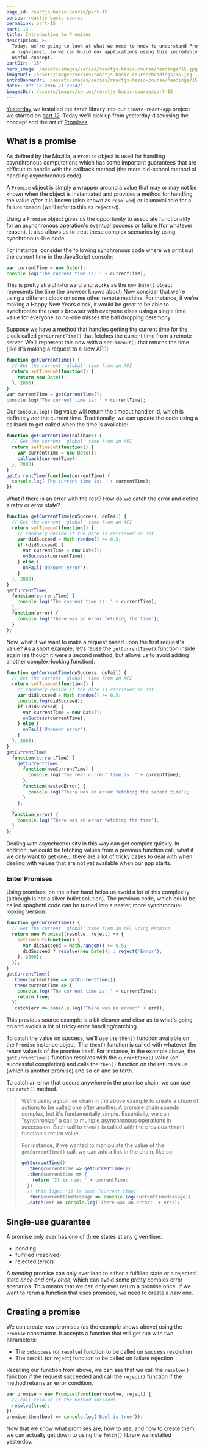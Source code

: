 ```yaml
---
page_id: reactjs-basic-course/part-15
series: reactjs-basic-course
permalink: part-15
part: 15
title: Introduction to Promises
description: >-
  Today, we're going to look at what we need to know to understand Promises from
  a high-level, so we can build our applications using this incredibly
  useful concept.
partDir: '15'
hero_image: /assets/images/series/reactjs-basic-course/headings/15.jpg
imageUrl: /assets/images/series/reactjs-basic-course/headings/15.jpg
introBannerUrl: /assets/images/series/reactjs-basic-course/headings/15_wide.jpg
date: 'Oct 18 2016 21:29:42'
imagesDir: /assets/images/series/reactjs-basic-course/part-15
---
```


[Yesterday](/articles/reactjs-basic-course-part-14/) we installed the `fetch` library into our `create-react-app` project we started on [part 12](/articles/reactjs-basic-course-part-12/). Today we'll pick up from yesterday discussing the concept and the _art_ of [Promises](https://developer.mozilla.org/en-US/docs/Web/JavaScript/Reference/Global_Objects/Promise).

## What is a promise

As defined by the Mozilla, a `Promise` object is used for handling asynchronous computations which has some important guarantees that are difficult to handle with the callback method (the more old-school method of handling asynchronous code).

A `Promise` object is simply a wrapper around a value that may or may not be known when the object is instantiated and provides a method for handling the value _after_ it is known (also known as `resolved`) or is unavailable for a failure reason (we'll refer to this as `rejected`).

Using a `Promise` object gives us the opportunity to associate functionality for an asynchronous operation's eventual success or failure (for whatever reason). It also allows us to treat these complex scenarios by using synchronous-like code.

For instance, consider the following synchronous code where we print out the current time in the JavaScript console:

```javascript
var currentTime = new Date();
console.log('The current time is: ' + currentTime);
```

This is pretty straight-forward and works as the `new Date()` object represents the time the browser knows about. Now consider that we're using a different clock on some other remote machine. For instance, if we're making a Happy New Years clock, it would be great to be able to synchronize the user's browser with everyone elses using a single time value for everyone so no-one misses the ball dropping ceremony.

Suppose we have a method that handles getting the current time for the clock called `getCurrentTime()` that fetches the current time from a remote server. We'll represent this now with a `setTimeout()` that returns the time (like it's making a request to a slow API):

```javascript
function getCurrentTime() {
  // Get the current 'global' time from an API
  return setTimeout(function() {
    return new Date();
  }, 2000);
}
var currentTime = getCurrentTime();
console.log('The current time is: ' + currentTime);
```

Our `console.log()` log value will return the timeout handler id, which is definitely _not_ the current time. Traditionally, we can update the code using a callback to get called when the time is available:

```javascript
function getCurrentTime(callback) {
  // Get the current 'global' time from an API
  return setTimeout(function() {
    var currentTime = new Date();
    callback(currentTime);
  }, 2000);
}
getCurrentTime(function(currentTime) {
  console.log('The current time is: ' + currentTime);
});
```

What if there is an error with the rest? How do we catch the error and define a retry or error state?

```javascript
function getCurrentTime(onSuccess, onFail) {
  // Get the current 'global' time from an API
  return setTimeout(function() {
    // randomly decide if the date is retrieved or not
    var didSucceed = Math.random() >= 0.5;
    if (didSucceed) {
      var currentTime = new Date();
      onSuccess(currentTime);
    } else {
      onFail('Unknown error');
    }
  }, 2000);
}
getCurrentTime(
  function(currentTime) {
    console.log('The current time is: ' + currentTime);
  },
  function(error) {
    console.log('There was an error fetching the time');
  }
);
```

Now, what if we want to make a request based upon the first request's value? As a short example, let's reuse the `getCurrentTime()` function inside again (as though it were a second method, but allows us to avoid adding another complex-looking function):

```javascript
function getCurrentTime(onSuccess, onFail) {
  // Get the current 'global' time from an API
  return setTimeout(function() {
    // randomly decide if the date is retrieved or not
    var didSucceed = Math.random() >= 0.5;
    console.log(didSucceed);
    if (didSucceed) {
      var currentTime = new Date();
      onSuccess(currentTime);
    } else {
      onFail('Unknown error');
    }
  }, 2000);
}
getCurrentTime(
  function(currentTime) {
    getCurrentTime(
      function(newCurrentTime) {
        console.log('The real current time is: ' + currentTime);
      },
      function(nestedError) {
        console.log('There was an error fetching the second time');
      }
    );
  },
  function(error) {
    console.log('There was an error fetching the time');
  }
);
```

Dealing with asynchronousity in this way can get complex quickly. In addition, we could be fetching values from a previous function call, what if we only want to get one... there are a lot of tricky cases to deal with when dealing with values that are not yet available when our app starts.

### Enter Promises

Using promises, on the other hand helps us avoid a lot of this complexity (although is not a silver bullet solution). The previous code, which could be called spaghetti code can be turned into a neater, more synchronous-looking version:

```javascript
function getCurrentTime() {
  // Get the current 'global' time from an API using Promise
  return new Promise((resolve, reject) => {
    setTimeout(function() {
      var didSucceed = Math.random() >= 0.5;
      didSucceed ? resolve(new Date()) : reject('Error');
    }, 2000);
  });
}
getCurrentTime()
  .then(currentTime => getCurrentTime())
  .then(currentTime => {
    console.log('The current time is: ' + currentTime);
    return true;
  })
  .catch(err => console.log('There was an error:' + err));
```

<div class="demo" id="demo2"></div>

This previous source example is a bit cleaner and clear as to what's going on and avoids a lot of tricky error handling/catching.

To catch the value on success, we'll use the `then()` function available on the `Promise` instance object. The `then()` function is called with whatever the return value is of the promise itself. For instance, in the example above, the `getCurrentTime()` function resolves with the `currentTime()` value (on successful completion) and calls the `then()` function on the return value (which is another promise) and so on and so forth.

To catch an error that occurs anywhere in the promise chain, we can use the `catch()` method.

> We're using a promise chain in the above example to create a _chain_ of actions to be called one after another.
> A promise chain sounds complex, but it's fundamentally simple. Essentially, we can "synchronize" a call to multiple asynchronous operations in succession. Each call to `then()` is called with the previous `then()` function's return value.
>
> For instance, if we wanted to manipulate the value of the `getCurrentTime()` call, we can add a link in the chain, like so:
>
> ```javascript
> getCurrentTime()
>   .then(currentTime => getCurrentTime())
>   .then(currentTime => {
>     return 'It is now: ' + currentTime;
>   })
>   // this logs: "It is now: [current time]"
>   .then(currentTimeMessage => console.log(currentTimeMessage))
>   .catch(err => console.log('There was an error:' + err));
> ```

## Single-use guarantee

A promise only ever has one of three states at any given time:

- pending
- fulfilled (resolved)
- rejected (error)

A _pending_ promise can only ever lead to either a fulfilled state or a rejected state _once and only once_, which can avoid some pretty complex error scenarios. This means that we can only ever return a promise once. If we want to rerun a function that uses promises, we need to create a _new_ one.

## Creating a promise

We can create new promises (as the example shows above) using the `Promise` constructor. It accepts a function that will get run with two parameters:

- The `onSuccess` (or `resolve`) function to be called on success resolution
- The `onFail` (or `reject`) function to be called on failure rejection

Recalling our function from above, we can see that we call the `resolve()` function if the request succeeded and call the `reject()` function if the method returns an error condition.

```javascript
var promise = new Promise(function(resolve, reject) {
  // call resolve if the method succeeds
  resolve(true);
});
promise.then(bool => console.log('Bool is true'));
```

Now that we know what promises are, how to use, and how to create them, we can actually get down to using the `fetch()` library we installed yesterday.
